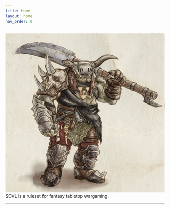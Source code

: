 ```yaml
---
title: Home
layout: home
nav_order: 0
---
```


![warchief](assets/images/warchief.png)
SOVL is a ruleset for fantasy tabletop wargaming. 

----

[use this template]: https://github.com/just-the-docs/just-the-docs-template/generate
